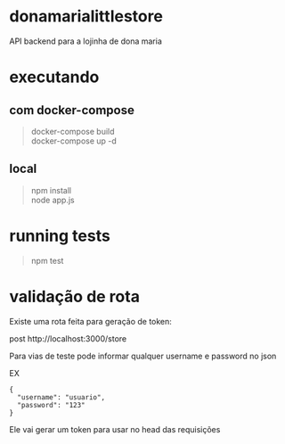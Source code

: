 # donamarialittlestore
API backend para a lojinha de dona maria

# executando
## com docker-compose
> docker-compose build  
> docker-compose up -d

## local
> npm install   
> node app.js

# running tests
> npm test

# validação de rota

Existe uma rota feita para geração de token:

post
http://localhost:3000/store

Para vias de teste pode informar qualquer username e password no json

EX
```
{
  "username": "usuario",
  "password": "123"
}
```

Ele vai gerar um token para usar no head das requisições



